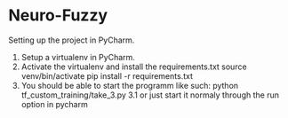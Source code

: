# Neuro-Fuzzy

Setting up the project in PyCharm.
  1. Setup a virtualenv in PyCharm.
  2. Activate the virtualenv and install the requirements.txt
    source venv/bin/activate
    pip install -r requirements.txt
  3. You should be able to start the programm like such:
    python tf_custom_training/take_3.py
  3.1 or just start it normaly through the run option in pycharm
  
      
  
  
